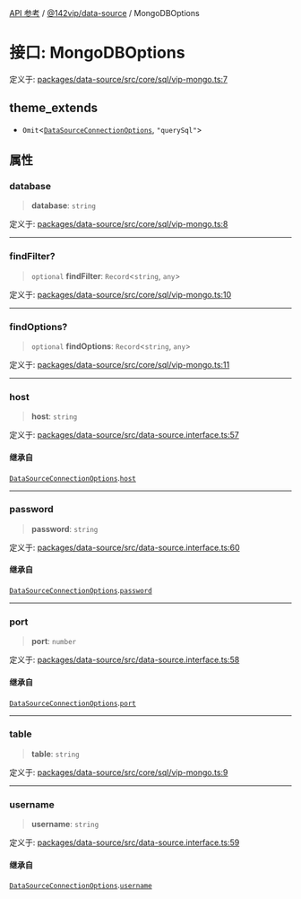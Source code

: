 [API 参考](../../../index.md) / [@142vip/data-source](../index.md) / MongoDBOptions

# 接口: MongoDBOptions

定义于: [packages/data-source/src/core/sql/vip-mongo.ts:7](https://github.com/142vip/core-x/blob/7cfc2fa6b24172631d6526590fc6ea4be89357c6/packages/data-source/src/core/sql/vip-mongo.ts#L7)

## theme_extends

- `Omit`\<[`DataSourceConnectionOptions`](DataSourceConnectionOptions.md), `"querySql"`\>

## 属性

### database

> **database**: `string`

定义于: [packages/data-source/src/core/sql/vip-mongo.ts:8](https://github.com/142vip/core-x/blob/7cfc2fa6b24172631d6526590fc6ea4be89357c6/packages/data-source/src/core/sql/vip-mongo.ts#L8)

***

### findFilter?

> `optional` **findFilter**: `Record`\<`string`, `any`\>

定义于: [packages/data-source/src/core/sql/vip-mongo.ts:10](https://github.com/142vip/core-x/blob/7cfc2fa6b24172631d6526590fc6ea4be89357c6/packages/data-source/src/core/sql/vip-mongo.ts#L10)

***

### findOptions?

> `optional` **findOptions**: `Record`\<`string`, `any`\>

定义于: [packages/data-source/src/core/sql/vip-mongo.ts:11](https://github.com/142vip/core-x/blob/7cfc2fa6b24172631d6526590fc6ea4be89357c6/packages/data-source/src/core/sql/vip-mongo.ts#L11)

***

### host

> **host**: `string`

定义于: [packages/data-source/src/data-source.interface.ts:57](https://github.com/142vip/core-x/blob/7cfc2fa6b24172631d6526590fc6ea4be89357c6/packages/data-source/src/data-source.interface.ts#L57)

#### 继承自

[`DataSourceConnectionOptions`](DataSourceConnectionOptions.md).[`host`](DataSourceConnectionOptions.md#host)

***

### password

> **password**: `string`

定义于: [packages/data-source/src/data-source.interface.ts:60](https://github.com/142vip/core-x/blob/7cfc2fa6b24172631d6526590fc6ea4be89357c6/packages/data-source/src/data-source.interface.ts#L60)

#### 继承自

[`DataSourceConnectionOptions`](DataSourceConnectionOptions.md).[`password`](DataSourceConnectionOptions.md#password)

***

### port

> **port**: `number`

定义于: [packages/data-source/src/data-source.interface.ts:58](https://github.com/142vip/core-x/blob/7cfc2fa6b24172631d6526590fc6ea4be89357c6/packages/data-source/src/data-source.interface.ts#L58)

#### 继承自

[`DataSourceConnectionOptions`](DataSourceConnectionOptions.md).[`port`](DataSourceConnectionOptions.md#port)

***

### table

> **table**: `string`

定义于: [packages/data-source/src/core/sql/vip-mongo.ts:9](https://github.com/142vip/core-x/blob/7cfc2fa6b24172631d6526590fc6ea4be89357c6/packages/data-source/src/core/sql/vip-mongo.ts#L9)

***

### username

> **username**: `string`

定义于: [packages/data-source/src/data-source.interface.ts:59](https://github.com/142vip/core-x/blob/7cfc2fa6b24172631d6526590fc6ea4be89357c6/packages/data-source/src/data-source.interface.ts#L59)

#### 继承自

[`DataSourceConnectionOptions`](DataSourceConnectionOptions.md).[`username`](DataSourceConnectionOptions.md#username)
